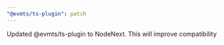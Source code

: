 ```yaml
---
"@evmts/ts-plugin": patch
---
```


Updated @evmts/ts-plugin to NodeNext. This will improve compatibility
